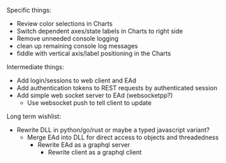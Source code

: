 Specific things:

- Review color selections in Charts
- Switch dependent axes/state labels in Charts to right side
- Remove unneeded console logging
- clean up remaining console log messages
- fiddle with vertical axis/label positioning in the Charts

Intermediate things:

- Add login/sessions to web client and EAd
- Add authentication tokens to REST requests by authenticated session
- Add simple web socket server to EAd (websocketpp?)
   - Use websocket push to tell client to update

Long term wishlist:

- Rewrite DLL in python/go/rust or maybe a typed javascript variant?
   - Merge EAd into DLL for direct access to objects and threadedness
      - Rewrite EAd as a graphql server
         - Rewrite client as a graphql client


